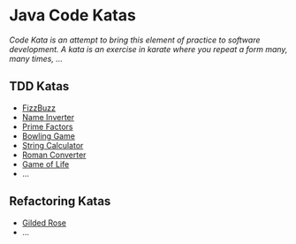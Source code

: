 # Java Code Katas

*Code Kata is an attempt to bring this element of practice to software development.
A kata is an exercise in karate where you repeat a form many, many times, ...*

## TDD Katas
- [FizzBuzz](tdd-katas/src/main/java/be/dog/d/steven/FizzBuzz.java)
- [Name Inverter](tdd-katas/src/main/java/be/dog/d/steven/NameInverter.java)
- [Prime Factors](tdd-katas/src/main/java/be/dog/d/steven/PrimeFactors.java)
- [Bowling Game](tdd-katas/src/main/java/be/dog/d/steven/BowlingGame.java)
- [String Calculator](tdd-katas/src/main/java/be/dog/d/steven/StringCalculator.java)
- [Roman Converter](tdd-katas/src/main/java/be/dog/d/steven/RomanConverter.java)
- [Game of Life](tdd-katas/src/main/java/be/dog/d/steven/GameOfLife/GameOfLife.java)
- ...

## Refactoring Katas

- [Gilded Rose](refactoring-katas/gilded-rose-kata-start/README.md)
- ...